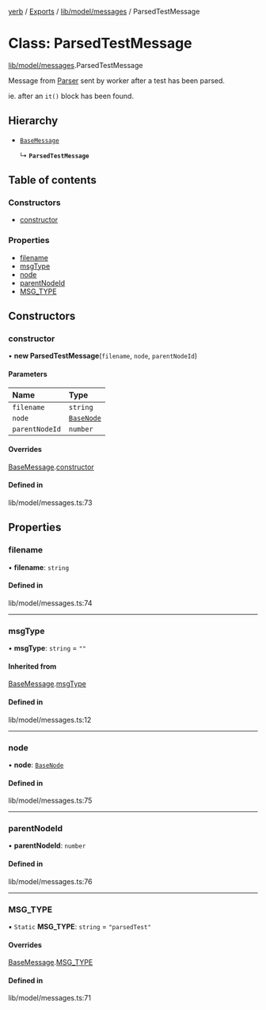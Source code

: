 [yerb](../README.md) / [Exports](../modules.md) / [lib/model/messages](../modules/lib_model_messages.md) / ParsedTestMessage

# Class: ParsedTestMessage

[lib/model/messages](../modules/lib_model_messages.md).ParsedTestMessage

Message from [Parser](lib_parser.Parser.md) sent by worker after a test has been parsed.

ie. after an `it()` block has been found.

## Hierarchy

- [`BaseMessage`](lib_model_messages.BaseMessage.md)

  ↳ **`ParsedTestMessage`**

## Table of contents

### Constructors

- [constructor](lib_model_messages.ParsedTestMessage.md#constructor)

### Properties

- [filename](lib_model_messages.ParsedTestMessage.md#filename)
- [msgType](lib_model_messages.ParsedTestMessage.md#msgtype)
- [node](lib_model_messages.ParsedTestMessage.md#node)
- [parentNodeId](lib_model_messages.ParsedTestMessage.md#parentnodeid)
- [MSG\_TYPE](lib_model_messages.ParsedTestMessage.md#msg_type)

## Constructors

### constructor

• **new ParsedTestMessage**(`filename`, `node`, `parentNodeId`)

#### Parameters

| Name | Type |
| :------ | :------ |
| `filename` | `string` |
| `node` | [`BaseNode`](lib_model_nodes.BaseNode.md) |
| `parentNodeId` | `number` |

#### Overrides

[BaseMessage](lib_model_messages.BaseMessage.md).[constructor](lib_model_messages.BaseMessage.md#constructor)

#### Defined in

lib/model/messages.ts:73

## Properties

### filename

• **filename**: `string`

#### Defined in

lib/model/messages.ts:74

___

### msgType

• **msgType**: `string` = `""`

#### Inherited from

[BaseMessage](lib_model_messages.BaseMessage.md).[msgType](lib_model_messages.BaseMessage.md#msgtype)

#### Defined in

lib/model/messages.ts:12

___

### node

• **node**: [`BaseNode`](lib_model_nodes.BaseNode.md)

#### Defined in

lib/model/messages.ts:75

___

### parentNodeId

• **parentNodeId**: `number`

#### Defined in

lib/model/messages.ts:76

___

### MSG\_TYPE

▪ `Static` **MSG\_TYPE**: `string` = `"parsedTest"`

#### Overrides

[BaseMessage](lib_model_messages.BaseMessage.md).[MSG_TYPE](lib_model_messages.BaseMessage.md#msg_type)

#### Defined in

lib/model/messages.ts:71
